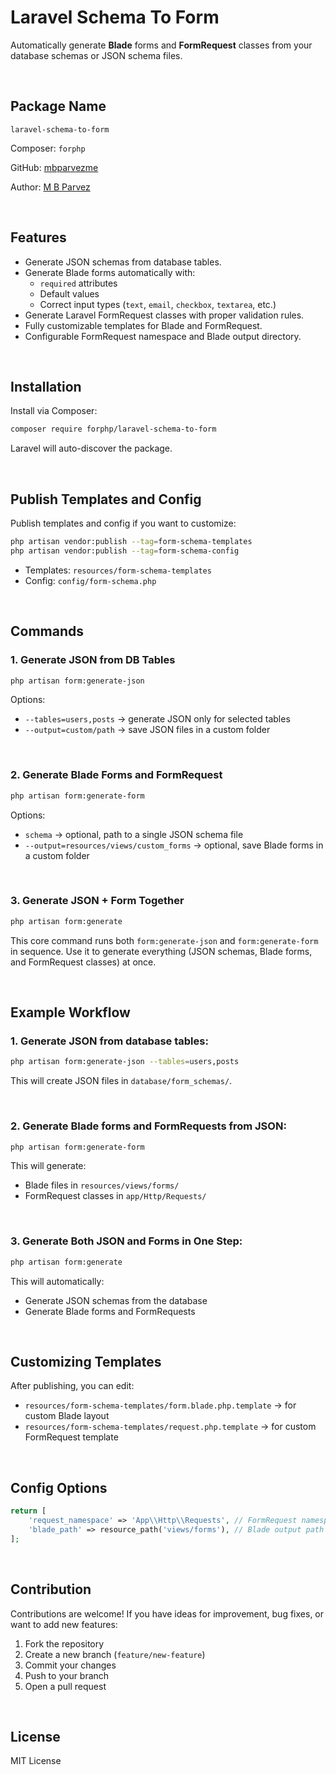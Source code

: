 # Laravel Schema To Form

Automatically generate **Blade** forms and **FormRequest** classes from your database schemas or JSON schema files.

<br>

## Package Name

`laravel-schema-to-form`

Composer: `forphp`

GitHub: [mbparvezme](https://github.com/mbparvezme)

Author: [M B Parvez](https://mbparvez.me)

<br>

## Features

- Generate JSON schemas from database tables.
- Generate Blade forms automatically with:
  - `required` attributes
  - Default values
  - Correct input types (`text`, `email`, `checkbox`, `textarea`, etc.)
- Generate Laravel FormRequest classes with proper validation rules.
- Fully customizable templates for Blade and FormRequest.
- Configurable FormRequest namespace and Blade output directory.

<br>

## Installation
Install via Composer:
```sh
composer require forphp/laravel-schema-to-form
```
Laravel will auto-discover the package.

<br>

## Publish Templates and Config
Publish templates and config if you want to customize:
```sh
php artisan vendor:publish --tag=form-schema-templates
php artisan vendor:publish --tag=form-schema-config
```
- Templates: `resources/form-schema-templates`
- Config: `config/form-schema.php`

<br>

## Commands

### 1. Generate JSON from DB Tables
```sh
php artisan form:generate-json
```

Options:
- `--tables=users,posts` → generate JSON only for selected tables
- `--output=custom/path` → save JSON files in a custom folder

<br>

### 2. Generate Blade Forms and FormRequest
```sh
php artisan form:generate-form
```

Options:
- `schema` → optional, path to a single JSON schema file
- `--output=resources/views/custom_forms` → optional, save Blade forms in a custom folder

<br>

### 3. Generate JSON + Form Together
```sh
php artisan form:generate
```

This core command runs both `form:generate-json` and `form:generate-form` in sequence.
Use it to generate everything (JSON schemas, Blade forms, and FormRequest classes) at once.

<br>

## Example Workflow

### 1. Generate JSON from database tables:
```sh
php artisan form:generate-json --tables=users,posts
```

This will create JSON files in `database/form_schemas/`.

<br>

### 2. Generate Blade forms and FormRequests from JSON:
```sh
php artisan form:generate-form
```

This will generate:
- Blade files in `resources/views/forms/`
- FormRequest classes in `app/Http/Requests/`

<br>

### 3. Generate Both JSON and Forms in One Step:
```sh
php artisan form:generate
```

This will automatically:
- Generate JSON schemas from the database
- Generate Blade forms and FormRequests

<br>

## Customizing Templates

After publishing, you can edit:

- `resources/form-schema-templates/form.blade.php.template` → for custom Blade layout
- `resources/form-schema-templates/request.php.template` → for custom FormRequest template

<br>

## Config Options
```php
return [
    'request_namespace' => 'App\\Http\\Requests', // FormRequest namespace
    'blade_path' => resource_path('views/forms'), // Blade output path
];
```
<br>

## Contribution
Contributions are welcome! If you have ideas for improvement, bug fixes, or want to add new features:

1. Fork the repository
2. Create a new branch (`feature/new-feature`)
3. Commit your changes
4. Push to your branch
5. Open a pull request

<br>

## License
MIT License
